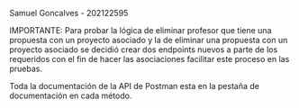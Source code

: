 Samuel Goncalves - 202122595

IMPORTANTE: Para probar la lógica de eliminar profesor que tiene una propuesta con un proyecto asociado y la de eliminar una propuesta con un proyecto asociado se decidió crear dos endpoints nuevos a parte de los requeridos con el fin de hacer las asociaciones facilitar este proceso en las pruebas.

Toda la documentación de la API de Postman esta en la pestaña de documentación en cada método.